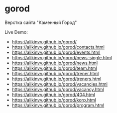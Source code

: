# gorod
Верстка сайта "Каменный Город"

Live Demo: 
 - https://alikinvv.github.io/gorod/
 - https://alikinvv.github.io/gorod/contacts.html
 - https://alikinvv.github.io/gorod/events.html
 - https://alikinvv.github.io/gorod/news-single.html
 - https://alikinvv.github.io/gorod/news.html
 - https://alikinvv.github.io/gorod/team.html
 - https://alikinvv.github.io/gorod/trener.html
 - https://alikinvv.github.io/gorod/treners.html
 - https://alikinvv.github.io/gorod/vacancies.html
 - https://alikinvv.github.io/gorod/vacancy.html
 - https://alikinvv.github.io/gorod/404.html
 - https://alikinvv.github.io/gorod/korp.html
 - https://alikinvv.github.io/gorod/program.html
